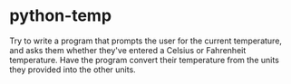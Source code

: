 # python-temp


Try to write a program that prompts the user for the current temperature, and asks them whether they've entered a Celsius or Fahrenheit temperature. Have the program convert their temperature from the units they provided into the other units.
